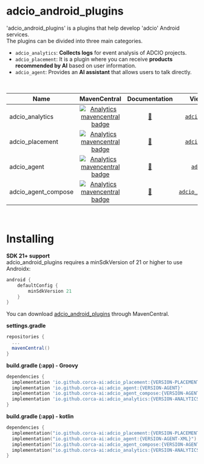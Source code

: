 # adcio_android_plugins
'adcio_android_plugins' is a plugins that help develop 'adcio' Android services.  
The plugins can be divided into three main categories.

- `adcio_analytics`: **Collects logs** for event analysis of ADCIO projects.
- `adcio_placement`: It is a plugin where you can receive **products recommended by AI** based on user information.
- `adcio_agent`: Provides an **AI assistant** that allows users to talk directly.

</br>

| Name                   | MavenCentral                                                                                                                                                                                                                                                                                                      | Documentation                                                     | View Source  
|------------------------|:-----------------------------------------------------------------------------------------------------------------------------------------------------:|:-------------------------------------------------------------------:|:---------------------------------------------------------------------------------------------------------------------------------:|
| adcio_analytics              | [![Analytics mavencentral badge](https://img.shields.io/maven-central/v/io.github.corca-ai/adcio_analytics.svg)](https://central.sonatype.com/artifact/io.github.corca-ai/adcio_analytics/0.0.1)    | [📖](https://github.com/corca-ai/adcio_android_plugins/blob/feature/write-document-ADCIO-1252/adcio_analytics/README.md)| [`adcio_analytics`](https://github.com/corca-ai/adcio_android_plugins/tree/develop/adcio_analytics)
| adcio_placement              | [![Analytics mavencentral badge](https://img.shields.io/maven-central/v/io.github.corca-ai/adcio_placement.svg)](https://central.sonatype.com/artifact/io.github.corca-ai/adcio_placement/0.0.1)     | [📖](https://github.com/corca-ai/adcio_android_plugins/blob/feature/write-document-ADCIO-1252/adcio_placement/README.md)| [`adcio_placement`](https://github.com/corca-ai/adcio_android_plugins/tree/develop/adcio_placement)
| adcio_agent              | [![Analytics mavencentral badge](https://img.shields.io/maven-central/v/io.github.corca-ai/adcio_agent.svg)](https://central.sonatype.com/artifact/io.github.corca-ai/adcio_agent/0.0.1)| [📖](https://github.com/corca-ai/adcio_android_plugins/blob/develop/adcio_agent/README.md)| [`adcio_agent`](https://github.com/corca-ai/adcio_android_plugins/tree/develop/adcio_agent)       
| adcio_agent_compose| [![Analytics mavencentral badge](https://img.shields.io/maven-central/v/io.github.corca-ai/adcio_agent_compose.svg)](https://central.sonatype.com/artifact/io.github.corca-ai/adcio_agent_compose/0.0.1)       | [📖](https://github.com/corca-ai/adcio_android_plugins/blob/develop/adcio_agent_compose/README.md)| [`adcio_agent_compose`](https://github.com/corca-ai/adcio_android_plugins/tree/develop/adcio_agent_compose)           
</br>

# Installing
**SDK 21+ support**  
adcio_android_plugins requires a minSdkVersion of 21 or higher to use Androidx:

```groovy
android {
    defaultConfig {
        minSdkVersion 21
    }
}
```
You can download [adcio_android_plugins](https://search.maven.org/search?q=adcio) through MavenCentral.

**settings.gradle**

```groovy
repositories {
  ...
  mavenCentral()
}
```

**build.gradle (:app) - Groovy**

```groovy
dependencies {
  implementation 'io.github.corca-ai:adcio_placement:{VERSION-PLACEMENT}'
  implementation 'io.github.corca-ai:adcio_agent:{VERSION-AGENT}'
  implementation 'io.github.corca-ai:adcio_agent_compose:{VERSION-AGENT-COMPOSE}'
  implementation 'io.github.corca-ai:adcio_analytics:{VERSION-ANALYTICS}'
}
```

**build.gradle (:app) - kotlin**

```kotlin
dependencies {
  implementation("io.github.corca-ai:adcio_placement:{VERSION-PLACEMENT}")
  implementation("io.github.corca-ai:adcio_agent:{VERSION-AGENT-XML}")
  implementation("io.github.corca-ai:adcio_agent_compose:{VERSION-AGENT-COMPOSE}")
  implementation("io.github.corca-ai:adcio_analytics:{VERSION-ANALYTICS}")
}
```


  
    
   
